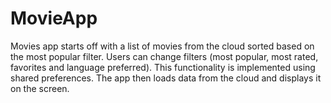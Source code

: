 # MovieApp
Movies app starts off with a list of movies from the cloud sorted based on the most popular filter. Users can change filters (most popular, most rated, favorites and language preferred). This functionality is implemented using shared preferences. The app then loads data from the cloud and displays it on the screen. 
